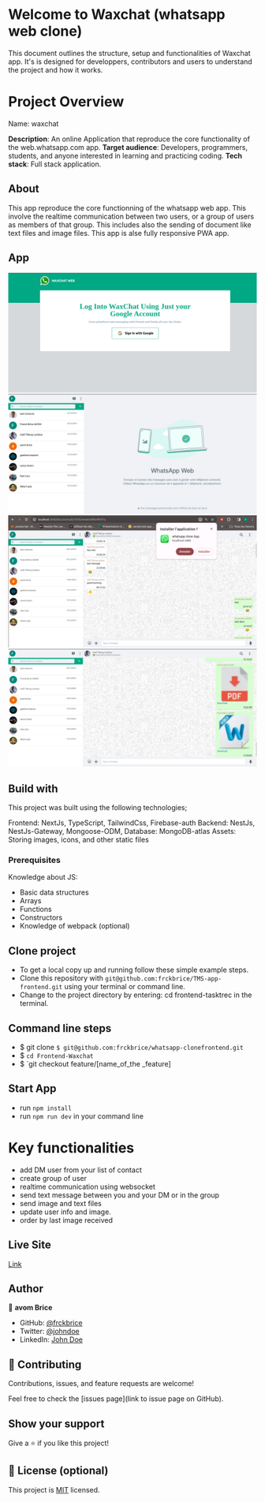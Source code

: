 # Welcome to Waxchat (whatsapp web clone)
This document outlines the structure, setup and functionalities of Waxchat app. It's is designed for developpers, contributors and users to understand the project and how it works.

# Project Overview
Name: waxchat

**Description**: An online Application that reproduce the core functionality of the web.whatsapp.com app.
**Target audience**: Developers, programmers, students, and anyone interested in learning and practicing coding.
**Tech stack**: Full stack application.

## About

This app reproduce the core functionning of the whatsapp web app. This involve the realtime communication between two users, or a group of users as members of that group. 
This includes also the sending of document like text files and image files. This app is alse fully responsive  PWA app.

## App

![home](/public/waxchathomepage.png)
![dashboard](/public/dashbordwaxchat.png)
![pwa](/public/whaxchatpwa.png)
![uploadFile](/public/uploadfilewaxchat.png)

## Build with
This project was built using the following technologies;

Frontend: NextJs, TypeScript, TailwindCss, Firebase-auth
Backend: NestJs, NestJs-Gateway, Mongoose-ODM, 
Database: MongoDB-atlas
Assets: Storing images, icons, and other static files

### Prerequisites

Knowledge about JS:

- Basic data structures
- Arrays
- Functions
- Constructors
- Knowledge of webpack (optional)

## Clone project

- To get a local copy up and running follow these simple example steps.
- Clone this repository with `git@github.com:frckbrice/TMS-app-frontend.git` using your terminal or command line.
- Change to the project directory by entering: cd frontend-tasktrec in the terminal.

## Command line steps

- $ git clone `$ git@github.com:frckbrice/whatsapp-clonefrontend.git`
- $ `cd Frontend-Waxchat `
- $ `git checkout feature/[name_of_the _feature]

## Start App

- run `npm install`
- run `npm run dev` in your command line


# Key functionalities
- add DM user from your list of contact
- create group of user
- realtime communication using websocket
- send text message between you and your DM or in the group
- send image  and text files
- update user info and image.
- order by last image received
  
## Live Site

[Link](https://wclone.vercel.app)

## Author

👤 **avom Brice**

- GitHub: [@frckbrice](https://github.com/frckbrice)
- Twitter: [@johndoe](https://twitter.com/evaristeavom)
- LinkedIn: [John Doe](https://www.linkedin.com/in/avom-brice/)

## 🤝 Contributing

Contributions, issues, and feature requests are welcome!

Feel free to check the [issues page](link to issue page on GitHub).

## Show your support

Give a ⭐️ if you like this project!

## 📝 License (optional)

This project is [MIT](./LICENSE) licensed.

